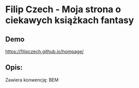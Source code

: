 # Filip Czech - Moja strona o ciekawych książkach fantasy

## Demo

https://filipczech.github.io/hompage/

## Opis:
Zawiera konwencję:
BEM
